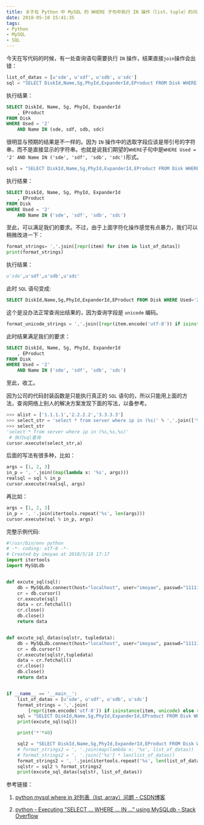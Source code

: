 ```yaml
---
title: 关于在 Python 中 MySQL 的 WHERE 子句中执行 IN 操作（list，tuple）的问题浅析Python中的延迟绑定
date: 2018-05-10 15:41:35
tags:
- Python
- MySQL
- SQL
---
```


今天在写代码的时候，有一处查询语句需要执行 `IN` 操作，结果直接`join`操作会出错：
```Python
list_of_datas = [u'sde', u'sdf', u'sdb', u'sdc']
sql = "SELECT DiskId,Name,Sg,PhyId,ExpanderId,EProduct FROM Disk WHERE Used='2' AND Name IN (%s)" % ','.join(list_of_datas)
```

执行结果：

```SQL
SELECT DiskId, Name, Sg, PhyId, ExpanderId
	, EProduct
FROM Disk
WHERE Used = '2'
	AND Name IN (sde, sdf, sdb, sdc)
```

很明显与预期的结果是不一样的。因为 `IN` 操作中的选取字段应该是带引号的字符串，而不是直接显示的字符串。也就是说我们期望的`WHERE`子句中是`WHERE Used = '2' AND Name IN ('sde', 'sdf', 'sdb', 'sdc')`形式。

```Python
sql1 = "SELECT DiskId,Name,Sg,PhyId,ExpanderId,EProduct FROM Disk WHERE Used='2' AND Name IN (%s)" % ','.join(["'%s'" % item for item in list_of_datas])
```

执行结果：

```SQL
SELECT DiskId, Name, Sg, PhyId, ExpanderId
	, EProduct
FROM Disk
WHERE Used = '2'
	AND Name IN ('sde', 'sdf', 'sdb', 'sdc')
```

至此，可以满足我们的要求。不过，由于上面字符化操作感觉有点暴力，我们可以稍微改进一下：

```Python
format_strings= ','.join([repr(item) for item in list_of_datas])
print(format_strings)
```

执行结果：

```Python
u'sde',u'sdf',u'sdb',u'sdc'
```

此时 `SQL` 语句变成:

```SQL
SELECT DiskId,Name,Sg,PhyId,ExpanderId,EProduct FROM Disk WHERE Used='2' AND Name IN (u'sde',u'sdf',u'sdb',u'sdc')
```

这个是没办法正常查询出结果的，因为查询字段是 `unicode` 编码。

```Python
format_unicode_strings = ','.join([repr(item.encode('utf-8')) if isinstance(item,unicode) else repr(item) for item in list_of_datas])
```

此时结果满足我们的要求：

```SQL
SELECT DiskId, Name, Sg, PhyId, ExpanderId
	, EProduct
FROM Disk
WHERE Used = '2'
	AND Name IN ('sde', 'sdf', 'sdb', 'sdc')
```

至此，收工。

因为公司的代码封装函数是只能执行真正的 `SQL` 语句的，所以只能用上面的方法，查询网络上别人的解决方案发现下面的写法，以备参考。

```Python
>>> alist = ['1.1.1.1','2.2.2.2','3.3.3.3']                                                    
>>> select_str = 'select * from server where ip in (%s)' % ','.join(['%s'] * len(alist))       
>>> select_str  
'select * from server where ip in (%s,%s,%s)' 
 # 执行sql查询
cursor.execute(select_str,a)  
```

后面的写法有很多种，比如：

```Python
args = [1, 2, 3]
in_p = ', '.join((map(lambda x: '%s', args)))
realsql = sql % in_p
cursor.execute(realsql, args)
```

再比如：

```Python
args = [1, 2, 3]
in_p = ', '.join(itertools.repeat('%s', len(args)))
cursor.execute(sql % in_p, args)
```

完整示例代码:

```Python
#!/usr/bin/env python
# -*- coding: utf-8 -*-
# Created by imoyao at 2018/5/18 17:17
import itertools
import MySQLdb


def excute_sql(sql):
    db = MySQLdb.connect(host="localhost", user="imoyao", passwd="111111", db="ODSP", charset="utf8")
    cr = db.cursor()
    cr.execute(sql)
    data = cr.fetchall()
    cr.close()
    db.close()
    return data


def excute_sql_datas(sqlstr, tupledata):
    db = MySQLdb.connect(host="localhost", user="imoyao", passwd="111111", db="ODSP", charset="utf8")
    cr = db.cursor()
    cr.execute(sqlstr,tupledata)
    data = cr.fetchall()
    cr.close()
    db.close()
    return data


if __name__ == '__main__':
    list_of_datas = [u'sde', u'sdf', u'sdb', u'sdc']
    format_strings = ','.join(
        [repr(item.encode('utf-8')) if isinstance(item, unicode) else repr(item) for item in list_of_datas])
    sql = "SELECT DiskId,Name,Sg,PhyId,ExpanderId,EProduct FROM Disk WHERE Used='2' AND Name IN (%s)" % format_strings
    print(excute_sql(sql))

    print('*'*40)

    sql2 = "SELECT DiskId,Name,Sg,PhyId,ExpanderId,EProduct FROM Disk WHERE Used='2' AND Name IN (%s)"
    # format_strings2 = ', '.join(map(lambda x: '%s', list_of_datas))
    # format_strings2 = ', '.join(['%s'] * len(list_of_datas))
    format_strings2 = ', '.join(itertools.repeat('%s', len(list_of_datas)))
    sqlstr = sql2 % format_strings2
    print(excute_sql_datas(sqlstr, list_of_datas))

```

参考链接：

1. [python mysql where in 对列表（list,,array）问题 - CSDN博客](https://blog.csdn.net/u011085172/article/details/79044490)

2. [python - Executing "SELECT ... WHERE ... IN ..." using MySQLdb - Stack Overflow](https://stackoverflow.com/questions/4574609/executing-select-where-in-using-mysqldb)